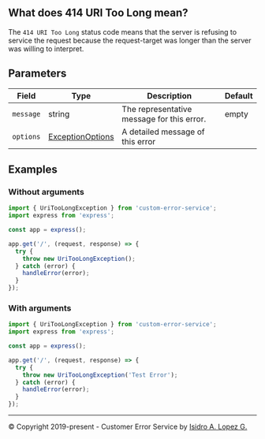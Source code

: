## What does 414 URI Too Long mean?

The `414 URI Too Long` status code means that the server is refusing to service the request because the request-target was longer than the server was willing to interpret.

## Parameters

| Field     | Type                                                             | Description                                | Default |
|-----------|------------------------------------------------------------------|--------------------------------------------|---------|
| `message` | string                                                           | The representative message for this error. | empty   |
| `options` | [ExceptionOptions](../interfaces/exception-options.interface.md) | A detailed message of this error           |         |

## Examples

### Without arguments

```typescript
import { UriTooLongException } from 'custom-error-service';
import express from 'express';

const app = express();

app.get('/', (request, response) => {
  try {
    throw new UriTooLongException();
  } catch (error) {
    handleError(error);
  }
});
```

### With arguments

```typescript
import { UriTooLongException } from 'custom-error-service';
import express from 'express';

const app = express();

app.get('/', (request, response) => {
  try {
    throw new UriTooLongException('Test Error');
  } catch (error) {
    handleError(error);
  }
});
```

---

&copy; Copyright 2019-present - Customer Error Service by [Isidro A. Lopez G.](https://ialopezg.com/)
